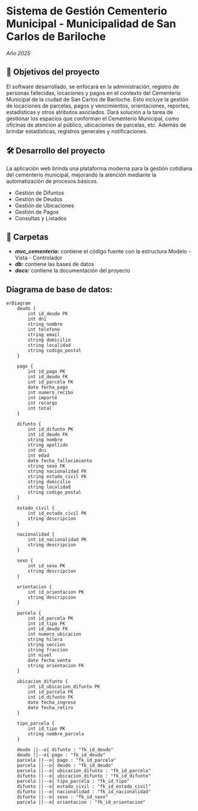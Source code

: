 # Sistema de Gestión Cementerio Municipal - Municipalidad de San Carlos de Bariloche 
*Año 2025*

  ## :memo: Objetivos del proyecto

  El software desarrollado, se enfocará en la administración, registro de personas fallecidas, locaciones y pagos en el contexto del Cementerio Municipal de la ciudad de San Carlos de Bariloche. Esto incluye la gestión de locaciones de parcelas, pagos y vencimientos, orientaciones, reportes, estadísticas y otros atributos asociados.
  Dará solución a la tarea de gestionar los espacios que conforman el Cementerio Municipal, como oficinas de atención al público, ubicaciones de parcelas, etc. Además de brindar estadísticas, registros generales y notificaciones.
  
  ## :hammer_and_wrench: Desarrollo del proyecto

  La aplicación web brinda una plataforma moderna para la gestión cotidiana del cementerio municipal, mejorando la atención mediante la automatización de procesos básicos.

  - Gestión de Difuntos
  - Gestión de Deudos
  - Gestión de Ubicaciones
  - Gestión de Pagos
  - Consultas y Listados

  ## :file_folder: Carpetas 

   - ***mvc_cementerio:*** contiene el código fuente con la estructura Modelo - Vista - Controlador
   - ***db:*** contiene las bases de datos 
   - ***docs:*** contiene la documentación del proyecto
  
  ## Diagrama de base de datos:
  ```mermaid
  erDiagram
      deudo {
          int id_deudo PK
          int dni
          string nombre
          int telefono
          string email
          string domicilio
          string localidad
          string codigo_postal
      }

      pago {
          int id_pago PK
          int id_deudo FK
          int id_parcela FK
          date fecha_pago
          int numero_recibo
          int importe
          int recargo
          int total 
      }

      difunto {
          int id_difunto PK
          int id_deudo FK
          string nombre
          string apellido
          int dni
          int edad
          date fecha_fallecimiento
          string sexo FK
          string nacionalidad FK
          string estado_civil FK
          string domicilio
          string localidad
          string codigo_postal
      }

      estado_civil {
          int id_estado_civil PK
          string descripcion
      }

      nacionalidad {
          int id_nacionalidad PK
          string descripcion
      }

      sexo {
          int id_sexo PK
          string descripcion
      }

      orientacion {
          int id_orientacion PK
          string descripcion
      }

      parcela {
          int id_parcela PK
          int id_tipo FK
          int id_deudo FK
          int numero_ubicacion
          string hilera
          string seccion
          string fraccion
          int nivel
          date fecha_venta
          string orientacion FK
      }

      ubicacion_difunto {
          int id_ubicacion_difunto PK
          int id_parcela FK
          int id_difunto FK
          date fecha_ingreso
          date fecha_retiro
      }

      tipo_parcela {
          int id_tipo PK
          string nombre_parcela
      }

      deudo ||--o{ difunto : "fk_id_deudo"
      deudo ||--o{ pago : "fk_id_deudo"
      parcela ||--o{ pago : "fk_id_parcela"
      parcela ||--o{ deudo : "fk_id_deudo"
      parcela ||--o{ ubicacion_difunto : "fk_id_parcela"
      difunto ||--o{ ubicacion_difunto : "fk_id_difunto"
      parcela ||--o{ tipo_parcela : "fk_id_tipo"
      difunto ||--o{ estado_civil : "fk_id_estado_civil"
      difunto ||--o{ nacionalidad : "fk_id_nacionalidad"
      difunto ||--o{ sexo : "fk_id_sexo"
      parcela ||--o{ orientacion : "fk_id_orientacion"
```

